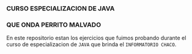 ### CURSO ESPECIALIZACION DE JAVA

### QUE ONDA PERRITO MALVADO

En este repositorio estan los ejercicios que fuimos probando durante el curso de especializacion de `JAVA` que brinda el `INFORMATORIO CHACO`.
